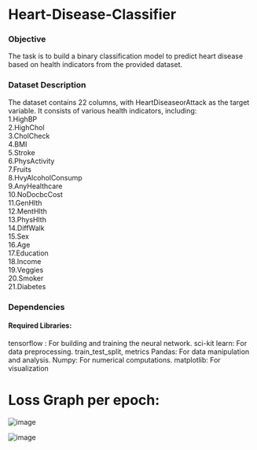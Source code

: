 # Heart-Disease-Classifier
### Objective
The task is to build a binary classification model to predict heart disease based on health indicators from the provided dataset. 

### Dataset Description
The dataset contains 22 columns, with HeartDiseaseorAttack as the target variable. It consists of various health indicators, including: <br>
1.HighBP <br>
2.HighChol <br>
3.CholCheck <br>
4.BMI <br>
5.Stroke <br>
6.PhysActivity <br>
7.Fruits <br>
8.HvyAlcoholConsump <br>
9.AnyHealthcare <br>
10.NoDocbcCost <br>
11.GenHlth <br>
12.MentHlth <br>
13.PhysHlth <br>
14.DiffWalk <br>
15.Sex <br>
16.Age <br>
17.Education <br>
18.Income <br>
19.Veggies <br>
20.Smoker <br>
21.Diabetes <br>


### Dependencies
#### Required Libraries:
tensorflow : For building and training the neural network.
sci-kit learn: For data preprocessing. train_test_split, metrics
Pandas: For data manipulation and analysis.
Numpy: For numerical computations.
matplotlib: For visualization 

# Loss Graph per epoch:

![image](https://github.com/user-attachments/assets/acfbf9ba-1254-4672-94ee-5795f555e760)

![image](https://github.com/user-attachments/assets/b8d6c4ee-3760-4d86-b37d-0d38615b78eb)

